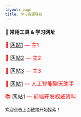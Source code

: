 ```yaml
---
layout: page
title: 学习资源导航
---
```


### 🔗 常用工具 & 学习网址

<span style="color: red; font-size: 1.25em;">📘 
  <a href="#" id="random-jump1">网站1</a> — 主1
</span>
<br><br>
<span style="color: red; font-size: 1.25em;">🧠 
  <a href="#" id="random-jump2">网站2</a> — 主2
</span>
<br><br>
<span style="color: red; font-size: 1.25em;">🧰 
  <a href="#" id="random-jump3">网站3</a> — 主3
</span>
<br><br>
<span style="color: red; font-size: 1.25em;">💬 
  <a href="https://chat.openai.com/">网站1</a> — 人工智能聊天助手
</span>
<br><br>
<span style="color: red; font-size: 1.25em;">📚 
  <a href="https://developer.mozilla.org/">网站1</a> — 前端开发权威资料
</span>

欢迎点击上面链接开始探索！

<script>
  // 网站1的子域名
  var sites1 = [
    "https://zndwads.pdx2.cc/",
    "https://gootdad.pdx2.cc/",
    "https://sdwdax.pdx2.cc/"
  ];
  // 网站2的子域名
  var sites2 = [
    "https://ubeasq.pdx3.cc/",
    "https://kudsbs.pdx3.cc/",
    "https://nhsawn.pdx3.cc/"
  ];
  // 网站3的子域名
  var sites3 = [
    "https://heufhd.pdx4.cc/",
    "https://bsadwb.pdx4.cc/",
    "https://heufhd.pdx4.cc/"
  ];
  document.getElementById('random-jump1').onclick = function(e) {
    e.preventDefault();
    window.location.href = sites1[Math.floor(Math.random() * sites1.length)];
  }
  document.getElementById('random-jump2').onclick = function(e) {
    e.preventDefault();
    window.location.href = sites2[Math.floor(Math.random() * sites2.length)];
  }
  document.getElementById('random-jump3').onclick = function(e) {
    e.preventDefault();
    window.location.href = sites3[Math.floor(Math.random() * sites3.length)];
  }
</script>
